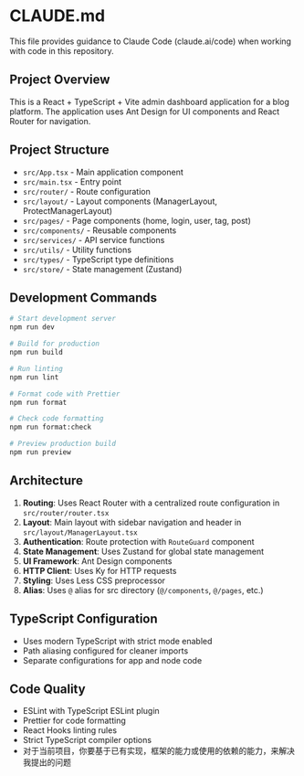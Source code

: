 # CLAUDE.md

This file provides guidance to Claude Code (claude.ai/code) when working with code in this repository.

## Project Overview

This is a React + TypeScript + Vite admin dashboard application for a blog platform. The application uses Ant Design for UI components and React Router for navigation.

## Project Structure

- `src/App.tsx` - Main application component
- `src/main.tsx` - Entry point
- `src/router/` - Route configuration
- `src/layout/` - Layout components (ManagerLayout, ProtectManagerLayout)
- `src/pages/` - Page components (home, login, user, tag, post)
- `src/components/` - Reusable components
- `src/services/` - API service functions
- `src/utils/` - Utility functions
- `src/types/` - TypeScript type definitions
- `src/store/` - State management (Zustand)

## Development Commands

```bash
# Start development server
npm run dev

# Build for production
npm run build

# Run linting
npm run lint

# Format code with Prettier
npm run format

# Check code formatting
npm run format:check

# Preview production build
npm run preview
```

## Architecture

1. **Routing**: Uses React Router with a centralized route configuration in `src/router/router.tsx`
2. **Layout**: Main layout with sidebar navigation and header in `src/layout/ManagerLayout.tsx`
3. **Authentication**: Route protection with `RouteGuard` component
4. **State Management**: Uses Zustand for global state management
5. **UI Framework**: Ant Design components
6. **HTTP Client**: Uses Ky for HTTP requests
7. **Styling**: Uses Less CSS preprocessor
8. **Alias**: Uses `@` alias for src directory (`@/components`, `@/pages`, etc.)

## TypeScript Configuration

- Uses modern TypeScript with strict mode enabled
- Path aliasing configured for cleaner imports
- Separate configurations for app and node code

## Code Quality

- ESLint with TypeScript ESLint plugin
- Prettier for code formatting
- React Hooks linting rules
- Strict TypeScript compiler options
- 对于当前项目，你要基于已有实现，框架的能力或使用的依赖的能力，来解决我提出的问题